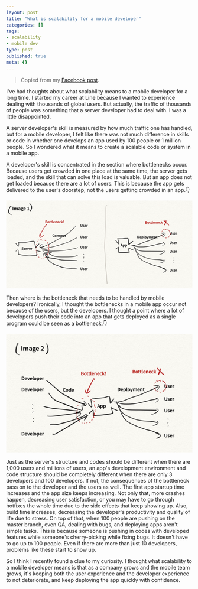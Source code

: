 ```yaml
---
layout: post
title: "What is scalability for a mobile developer"
categories: []
tags:
- scalability
- mobile dev
type: post
published: true
meta: {}
---
```


> Copied from my [Facebook post](https://www.facebook.com/100002633450536/posts/3245101652254251/).

I've had thoughts about what scalability means to a mobile developer for a long time.
I started my career at Line because I wanted to experience dealing with thousands of global users.
But actually, the traffic of thousands of people was something that a server developer had to deal with. I was a little disappointed.

A server developer's skill is measured by how much traffic one has handled,
but for a mobile developer, I felt like there was not much difference in skills or code
in whether one develops an app used by 100 people or 1 million people.
So I wondered what it means to create a scalable code or system in a mobile app.

A developer's skill is concentrated in the section where bottlenecks occur.
Because users get crowded in one place at the same time, the server gets loaded,
and the skill that can solve this load is valuable. But an app does not get loaded because there are a lot of users.
This is because the app gets delivered to the user's doorstep, not the users getting crowded in an app.👇

<img src="/assets/posts/scalability-0-en.png" />

Then where is the bottleneck that needs to be handled by mobile developers?
Ironically, I thought the bottlenecks in a mobile app occur not because of the users, but the developers.
I thought a point where a lot of developers push their code into an app
that gets deployed as a single program could be seen as a bottleneck.👇

<img src="/assets/posts/scalability-1-en.png" />

Just as the server's structure and codes should be different when there are 1,000 users and millions of users, an app's development environment and code structure should be completely different when there are only 3 developers and 100 developers. If not, the consequences of the bottleneck pass on to the developer and the users as well. The first app startup time increases and the app size keeps increasing. Not only that, more crashes happen, decreasing user satisfaction, or you may have to go through hotfixes the whole time due to the side effects that keep showing up. Also, build time increases, decreasing the developer's productivity and quality of life due to stress. On top of that, when 100 people are pushing on the master branch, even QA, dealing with bugs, and deploying apps aren't simple tasks. This is because someone is pushing in codes with developed features while someone's cherry-picking while fixing bugs. It doesn't have to go up to 100 people. Even if there are more than just 10 developers, problems like these start to show up. 

So I think I recently found a clue to my curiosity. I thought what scalability to a mobile developer means is that as a company grows and the mobile team grows, it's keeping both the user experience and the developer experience to not deteriorate, and keep deploying the app quickly with confidence.
